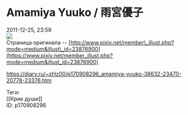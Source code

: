 Amamiya Yuuko / 雨宮優子
=====================

   
 2011-12-25, 23:59   
    [![](http://s003.radikal.ru/i201/1112/77/cac61182bb84t.jpg)](http://s003.radikal.ru/i201/1112/77/cac61182bb84.png)     
 Страница оригинала --  [http://www.pixiv.net/member\_illust.php?mode=medium&illust\_id=23876900](https://www.pixiv.net/member_illust.php?mode=medium&illust_id=23876900)    
    
 <https://diary.ru/~zHz00/p170908296_amamiya-yuuko-38632-23470-20778-23376.htm>   
   
 Теги:   
 [[Крик души]]   
 ID: p170908296